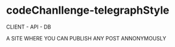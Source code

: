 # codeChanllenge-telegraphStyle

CLIENT - API - DB

A SITE WHERE YOU CAN PUBLISH ANY POST ANNONYMOUSLY

